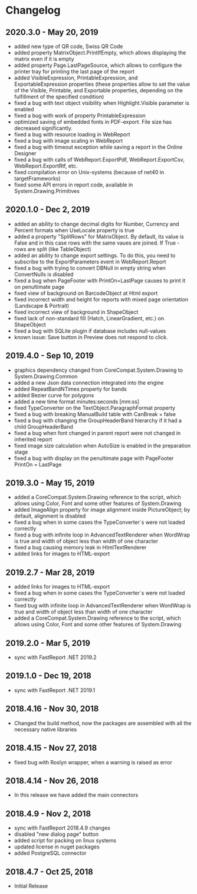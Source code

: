 # Changelog

## 2020.3.0 - May 20, 2019
- added new type of QR code, Swiss QR Code
- added property MatrixObject.PrintIfEmpty, which allows displaying the matrix even if it is empty
- added property Page.LastPageSource, which allows to configure the printer tray for printing the last page of the report
- added VisibleExpression, PrintableExpression, and ExportableExpression properties (these properties allow to set the value of the Visible, Printable, and Exportable properties, depending on the fulfillment of the specified condition)
- fixed a bug with text object visibility when Highlight.Visible parameter is enabled
- fixed a bug with work of property PrintableExpression
- optimized saving of embedded fonts in PDF-export. File size has decreased significantly.
- fixed a bug with resource loading in WebReport
- fixed a bug with image scaling in WebReport
- fixed a bug with timeout exception while saving a report in the Online Designer
- fixed a bug with calls of WebReport.ExportPdf, WebReport.ExportCsv, WebReport.ExportRtf, etc.
- fixed compilation error on Unix-systems (because of net40 in targetFrameworks)
- fixed some API errors in report code, available in System.Drawing.Primitives

## 2020.1.0 - Dec 2, 2019
- added an ability to change decimal digits for Number, Currency and Percent formats when UseLocale property is true
- added a property "SplitRows" for MatrixObject. By default, its value is False and in this case rows with the same vaues are joined. If True - rows are split (like TableObject)
- added an ability to change export settings. To do this, you need to subscribe to the ExportParameters event in WebReport.Report
- fixed a bug with trying to convert DBNull in empty string when ConvertNulls is disabled
- fixed a bug when PageFooter with PrintOn=LastPage causes to print it on penultimate page
- fixed view of background on BarcodeObject at Html export
- fixed incorrect width and height for reports with mixed page orientation (Landscape & Portrait)
- fixed incorrect view of background in ShapeObject
- fixed lack of non-standard fill (Hatch, LinearGradient, etc.) on ShapeObject
- fixed a bug with SQLite plugin if database includes null-values
- known issue: Save button in Preview does not respond to click.

## 2019.4.0 - Sep 10, 2019
- graphics dependency changed from CoreCompat.System.Drawing to System.Drawing.Common
- added a new Json data connection integrated into the engine
- added RepeatBandNTimes property for bands
- added Bezier curve for polygons
- added a new time format minutes:seconds [mm:ss]
- fixed TypeConverter on the TextObject.ParagraphFormat property
- fixed a bug with breaking ManualBuild table with CanBreak = false
- fixed a bug with changing the GroupHeaderBand hierarchy if it had a child GroupHeaderBand
- fixed a bug when font changed in parent report were not changed in inherited report
- fixed image size calculation when AutoSize is enabled in the preparation stage
- fixed a bug with display on the penultimate page with PageFooter PrintOn = LastPage

## 2019.3.0 - May 15, 2019
- added a CoreCompat.System.Drawing reference to the script, which allows using Color, Font and some other features of System.Drawing
- added ImageAlign property for image alignment inside PictureObject; by default, alignment is disabled
- fixed a bug when in some cases the TypeConverter`s were not loaded correctly
- fixed a bug with infinite loop in AdvancedTextRenderer when WordWrap is true and width of object less than width of one character
- fixed a bug causing memory leak in HtmlTextRenderer
- added links for images to HTML-export

## 2019.2.7 - Mar 28, 2019
- added links for images to HTML-export
- fixed a bug when in some cases the TypeConverter`s were not loaded correctly
- fixed bug with infinite loop in AdvancedTextRenderer when WordWrap is true and width of object less than width of one character
- added a CoreCompat.System.Drawing reference to the script, which allows using Color, Font and some other features of System.Drawing

## 2019.2.0 - Mar 5, 2019
- sync with FastReport .NET 2019.2

## 2019.1.0 - Dec 19, 2018
- sync with FastReport .NET 2019.1

## 2018.4.16 - Nov 30, 2018
- Changed the build method, now the packages are assembled with all the necessary native libraries

## 2018.4.15 - Nov 27, 2018
- fixed bug with Roslyn wrapper, when a warning is raised as error

## 2018.4.14 - Nov 26, 2018
- In this release we have added the main connectors

## 2018.4.9 - Nov 2, 2018
- sync with FastReport 2018.4.9 changes
- disabled "new dialog page" button
- added script for packing on linux systems
- updated license in nuget packages
- added PostgreSQL connector

## 2018.4.7 - Oct 25, 2018
- Initial Release
